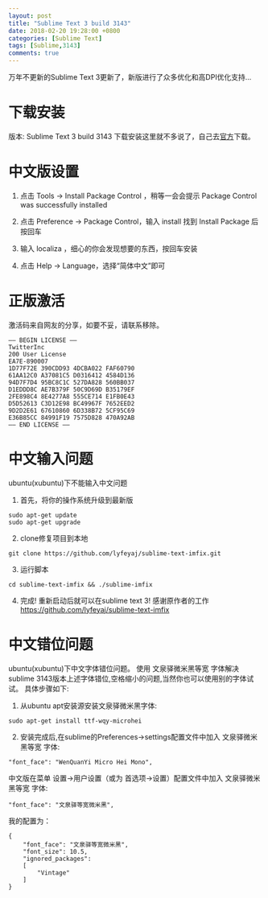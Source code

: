 ```yaml
---
layout: post
title: "Sublime Text 3 build 3143"
date: 2018-02-20 19:28:00 +0800
categories: [Sublime Text]
tags: [Sublime,3143]
comments: true
---
```





万年不更新的Sublime Text 3更新了，新版进行了众多优化和高DPI优化支持...



下载安装
============

版本: Sublime Text 3 build 3143
下载安装这里就不多说了，自己去[官方](https://www.sublimetext.com/3)下载。


中文版设置
============

1. 点击 Tools  -> Install Package Control ，稍等一会会提示 Package Control was successfully installed

2. 点击 Preference -> Package Control，输入 install 找到 Install Package 后按回车

3. 输入 localiza ，细心的你会发现想要的东西，按回车安装

4. 点击 Help -> Language，选择“简体中文”即可


正版激活
============

激活码来自网友的分享，如要不妥，请联系移除。

```
—– BEGIN LICENSE —–
TwitterInc
200 User License
EA7E-890007
1D77F72E 390CDD93 4DCBA022 FAF60790
61AA12C0 A37081C5 D0316412 4584D136
94D7F7D4 95BC8C1C 527DA828 560BB037
D1EDDD8C AE7B379F 50C9D69D B35179EF
2FE898C4 8E4277A8 555CE714 E1FB0E43
D5D52613 C3D12E98 BC49967F 7652EED2
9D2D2E61 67610860 6D338B72 5CF95C69
E36B85CC 84991F19 7575D828 470A92AB
—— END LICENSE ——
```


中文输入问题
============

ubuntu(xubuntu)下不能输入中文问题

1. 首先，将你的操作系统升级到最新版
```
sudo apt-get update
sudo apt-get upgrade
```

2. clone修复项目到本地
```
git clone https://github.com/lyfeyaj/sublime-text-imfix.git
```

3. 运行脚本
```
cd sublime-text-imfix && ./sublime-imfix
```

4. 完成! 重新启动后就可以在sublime text 3! 
感谢原作者的工作
https://github.com/lyfeyaj/sublime-text-imfix


中文错位问题
============

ubuntu(xubuntu)下中文字体错位问题。
使用 文泉驿微米黑等宽 字体解决sublime 3143版本上述字体错位,空格缩小的问题,当然你也可以使用别的字体试试。
具体步骤如下:

1. 从ubuntu apt安装源安装文泉驿微米黑字体:
```
sudo apt-get install ttf-wqy-microhei
```

2. 安装完成后,在sublime的Preferences->settings配置文件中加入 文泉驿微米黑等宽 字体:
```
"font_face": "WenQuanYi Micro Hei Mono",
```
   中文版在菜单 设置->用户设置（或为 首选项->设置）配置文件中加入 文泉驿微米黑等宽 字体:
```
"font_face": "文泉驿等宽微米黑",
```
   我的配置为：
```
{
	"font_face": "文泉驿等宽微米黑",
	"font_size": 10.5,
	"ignored_packages":
	[
		"Vintage"
	]
}
```

